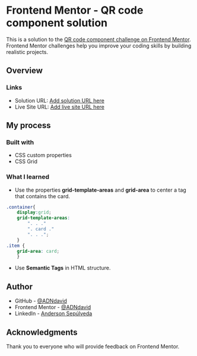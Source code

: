 # Frontend Mentor - QR code component solution

This is a solution to the [QR code component challenge on Frontend Mentor](https://www.frontendmentor.io/challenges/qr-code-component-iux_sIO_H). Frontend Mentor challenges help you improve your coding skills by building realistic projects.

## Overview

### Links

- Solution URL: [Add solution URL here](https://your-solution-url.com)
- Live Site URL: [Add live site URL here](https://your-live-site-url.com)

## My process

### Built with

- CSS custom properties
- CSS Grid

### What I learned

- Use the properties **grid-template-areas** and **grid-area** to center a tag that contains the card.

```css
.container{
    display:grid;
    grid-template-areas:
        ". . ."
        ". card ."
        ". . .";
    }
.item {
    grid-area: card;
    }
```

- Use **Semantic Tags** in HTML structure.

## Author

- GitHub - [@ADNdavid](https://github.com/ADNdavid)
- Frontend Mentor - [@ADNdavid](https://www.frontendmentor.io/profile/ADNdavid)
- LinkedIn - [Anderson Sepúlveda](https://www.linkedin.com/in/adndavid/)

## Acknowledgments

Thank you to everyone who will provide feedback on Frontend Mentor.